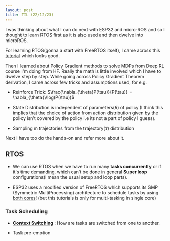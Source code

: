 ```yaml
---
layout: post
title: TIL (22/12/23) 
---
```


I was thinking about what I can do next with ESP32 and micro-ROS and so I thought to learn RTOS first as it is also used and then dwelve into microROS.

For learning RTOS(gonna a start with FreeRTOS itself), I came across this [tutorial](https://youtube.com/playlist?list=PLEBQazB0HUyQ4hAPU1cJED6t3DU0h34bz&si=kcy_3-PGuwPFo41r) which looks good.

Then I learned about Policy Gradient methods to solve MDPs from Deep RL course I'm doing from HF. Really the math is little involved which I have to dwelve step by step. While going across Policy Gradient Theorem derivation, I came across few tricks and assumptions used, for e.g. 

   - Reinforce Trick: $\frac{\nabla_{\theta}P(\tau)}{P(\tau)} = \nabla_{\theta}\\log(P(\tau))$

   - State Distribution is independent of parameters($\theta$) of policy (I think this implies that the choice of action from action distribution given by the policy isn't covered by the policy i.e its not a part of policy I guess).

   - Sampling m trajectories from the trajectory($\tau$) distribution

Next I have too do the hands-on and refer more about it.

## RTOS

- We can use RTOS when we have to run many **tasks concurrently** or if it's time demanding, which can't be done in general **Super loop** configurations(I mean the usual setup and loop parts).

- ESP32 uses a modified version of FreeRTOS which supports its SMP (Symmetric MultiProcessing) architecture to schedule tasks by using [both cores](https://docs.espressif.com/projects/esp-idf/en/latest/esp32/api-reference/system/freertos_idf.html)! (but this tutorials is only for multi-tasking in single core)

### Task Scheduling 

- [**Context Switching**]() : How are tasks are switched from one to another.

- Task pre-emption



